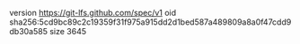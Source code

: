 version https://git-lfs.github.com/spec/v1
oid sha256:5cd9bc89c2c19359f31f975a915dd2d1bed587a489809a8a0f47cdd9db30a585
size 3645
